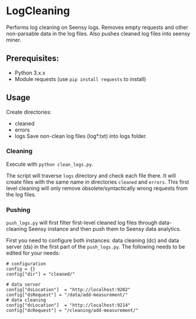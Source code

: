 # LogCleaning
Performs log cleaning on Seensy logs. Removes empty requests and other non-parsable data in the log files. Also pushes cleaned log files into seensy miner.

## Prerequisites:
* Python 3.x.x
* Module requests (use ```pip install requests``` to install)

## Usage
Create directories:
* cleaned
* errors
* logs
Save non-clean log files (log*.txt) into logs folder.

### Cleaning
Execute with ```python clean_logs.py```.

The script will traverse ```logs``` directory and check each file there. It will create files with the same name in directories ```cleaned``` and ```errors```. This first level cleaning will only remove obsolete/syntactically wrong requests from the log files.

### Pushing
```push_logs.py``` will first filter first-level cleaned log files through data-cleaning Seensy instance and then push them to Seensy data analytics.

First you need to configure both instances: data cleaning (dc) and data server (ds) in the first part of the ```push_logs.py```. The following needs to be edited for your needs:

```
# configuration
config = {}
config["dir"] = "cleaned/"

# data server
config["dsLocation"]  = "http://localhost:9202"
config["dsRequest"] = "/data/add-measurement/"
# data cleaning
config["dcLocation"]  = "http://localhost:9214"
config["dcRequest"] = "/cleaning/add-measurement/"
```
